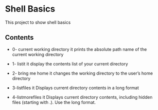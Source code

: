 # Shell Basics
This project to show shell basics

## Contents
* 0- current working directory
it prints the absolute path name of the current working directory

* 1- listit
it display the contents list of your current directory

* 2- bring me home
it changes the working directory to the user’s home directory

* 3-listfiles
it Displays current directory contents in a long format

* 4-listmorefiles
it Displays current directory contents, including hidden files (starting with .). Use the long format.
